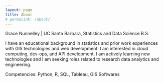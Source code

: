 ```yaml
---
layout: page
title: About
# permalink: /about/
---
```


Grace Nunnelley | UC Santa Barbara, Statistics and Data Science B.S.

I have an educational background in statistics and prior work experiences with GIS technologies and web development.  I am interested in cloud computing, dev-ops, and API development. I am actively learning new technologies and I am seeking roles related to research data analytics and engineering. 

Competencies: Python, R, SQL, Tableau, GIS Softwares


<!-- 
tags: geospatial data, spatial data, geodata
other no-style-please users reference: 
https://github.com/alaincaltieri/habituator-website/blob/master/assets/css/main.scss  
https://github.com/leandronishijima/leandronishijima.github.io  
https://cgkaminski.github.io/  
--> 